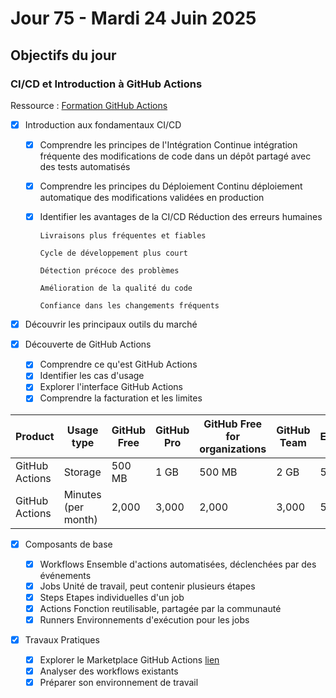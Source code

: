 # Jour 75 - Mardi 24 Juin 2025

## Objectifs du jour

### CI/CD et Introduction à GitHub Actions

Ressource : [Formation GitHub Actions](https://github.com/HachemiH/formation-github-actions)

- [x] Introduction aux fondamentaux CI/CD

  - [x] Comprendre les principes de l'Intégration Continue
        intégration fréquente des modifications de code dans un dépôt partagé avec des tests automatisés
  - [x] Comprendre les principes du Déploiement Continu
        déploiement automatique des modifications validées en production
  - [x] Identifier les avantages de la CI/CD
        Réduction des erreurs humaines

        Livraisons plus fréquentes et fiables

        Cycle de développement plus court

        Détection précoce des problèmes

        Amélioration de la qualité du code

        Confiance dans les changements fréquents

- [x] Découvrir les principaux outils du marché

- [x] Découverte de GitHub Actions
  - [x] Comprendre ce qu'est GitHub Actions
  - [x] Identifier les cas d'usage
  - [x] Explorer l'interface GitHub Actions
  - [x] Comprendre la facturation et les limites

| Product        | Usage type          | GitHub Free | GitHub Pro | GitHub Free for organizations | GitHub Team | GitHub Enterprise Cloud |
| -------------- | ------------------- | ----------- | ---------- | ----------------------------- | ----------- | ----------------------- |
| GitHub Actions | Storage             | 500 MB      | 1 GB       | 500 MB                        | 2 GB        | 50 GB                   |
| GitHub Actions | Minutes (per month) | 2,000       | 3,000      | 2,000                         | 3,000       | 50,000                  |

- [x] Composants de base

  - [x] Workflows
        Ensemble d'actions automatisées, déclenchées par des événements
  - [x] Jobs
        Unité de travail, peut contenir plusieurs étapes
  - [x] Steps
        Etapes individuelles d'un job
  - [x] Actions
        Fonction reutilisable, partagée par la communauté
  - [x] Runners
        Environnements d'exécution pour les jobs

- [x] Travaux Pratiques
  - [x] Explorer le Marketplace GitHub Actions
  [lien](https://github.com/marketplace?type=actions)
  - [x] Analyser des workflows existants
  - [x] Préparer son environnement de travail
